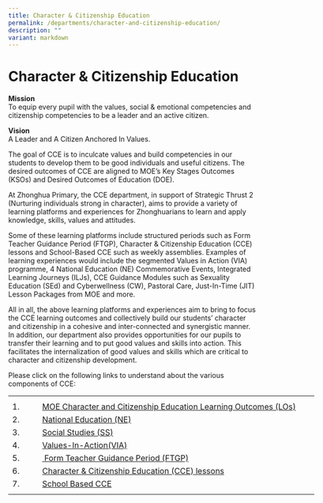```yaml
---
title: Character & Citizenship Education
permalink: /departments/character-and-citizenship-education/
description: ""
variant: markdown
---
```

# **Character &amp; Citizenship Education**
**Mission**
<br>To equip every pupil with the values, social &amp; emotional competencies and citizenship competencies to be a leader and an active citizen.

**Vision**
<br>A Leader and A Citizen Anchored In Values.

The goal of CCE is to inculcate values and build competencies in our students to develop them to be good individuals and useful citizens. The desired outcomes of CCE are aligned to MOE’s Key Stages Outcomes (KSOs) and Desired Outcomes of Education (DOE).

At Zhonghua Primary, the CCE department, in support of Strategic Thrust 2 (Nurturing individuals strong in character), aims to provide a variety of learning platforms and experiences for Zhonghuarians to learn and apply knowledge, skills, values and attitudes.

Some of these learning platforms include structured periods such as Form Teacher Guidance Period (FTGP), Character &amp; Citizenship Education (CCE) lessons and School-Based CCE such as weekly assemblies. Examples of learning experiences would include the segmented Values in Action (VIA) programme, 4 National Education (NE) Commemorative Events, Integrated Learning Journeys (ILJs), CCE Guidance Modules such as Sexuality Education (SEd) and Cyberwellness (CW), Pastoral Care, Just-In-Time (JIT) Lesson Packages from MOE and more.

All in all, the above learning platforms and experiences aim to bring to focus the CCE learning outcomes and collectively build our students’ character and citizenship in a cohesive and inter-connected and synergistic manner. In addition, our department also provides opportunities for our pupils to transfer their learning and to put good values and skills into action. This facilitates the internalization of good values and skills which are critical to character and citizenship development.

Please click on the following links to understand about the various components of CCE:
<table style="border-collapse:
 collapse;width:465pt" width="620" cellspacing="0" cellpadding="0" border="0"><colgroup><col style="mso-width-source:userset;mso-width-alt:585;width:12pt" width="16"> <col style="mso-width-source:userset;mso-width-alt:22089;width:453pt" width="604"></colgroup><tbody><tr style="mso-height-source:userset;height:6.75pt" height="9"><td style="height:6.75pt;width:12pt" width="16" class="xl65" height="9"></td><td style="width:453pt" width="604" class="xl65"></td></tr><tr style="height:19.5pt" height="26"><td style="height:19.5pt" class="xl66" height="26">
1.&nbsp;&nbsp;&nbsp;&nbsp;&nbsp;&nbsp;<span style="mso-spacerun:yes">&nbsp;</span></td><td class="xl67"><a href="/departments/cce/moe-character-and-citizenship-education-learning-outcomes-los/">MOE Character and Citizenship Education Learning Outcomes (LOs)</a></td></tr><tr style="height:19.5pt" height="26"><td style="height:19.5pt" class="xl66" height="26">
2.&nbsp;&nbsp;&nbsp;&nbsp;&nbsp;&nbsp;<span style="mso-spacerun:yes">&nbsp;</span></td><td class="xl67"><a href="https://staging.dibz2r776ygiu.amplifyapp.com/departments/CCE/NationalEducation-NE/">National Education (NE)</a></td></tr><tr style="height:19.5pt" height="26"><td style="height:19.5pt" class="xl66" height="26">
3.&nbsp;&nbsp;&nbsp;&nbsp;&nbsp;&nbsp;<span style="mso-spacerun:yes">&nbsp;</span></td><td class="xl67"><a href="https://staging.dibz2r776ygiu.amplifyapp.com/departments/CCE/Social-Studies-SS/">Social Studies (SS)</a></td></tr><tr style="height:19.5pt" height="26"><td style="height:19.5pt" class="xl66" height="26">
4.&nbsp;&nbsp;&nbsp;&nbsp;&nbsp;&nbsp;</td><td class="xl67"><a href="https://staging.dibz2r776ygiu.amplifyapp.com/departments/CCE/Values-In-Action-VIA/">Values-In-Action(VIA)</a></td></tr><tr style="height:19.5pt" height="26"><td style="height:19.5pt" class="xl66" height="26">
5.</td><td class="xl67"><a href="https://staging.dibz2r776ygiu.amplifyapp.com/departments/CCE/Form-Teacher-Guidance-Period-FTGP/"><span style="mso-spacerun:yes">&nbsp;</span>Form Teacher Guidance Period (FTGP)</a></td></tr><tr style="height:19.5pt" height="26"><td style="height:19.5pt" class="xl66" height="26">
6.</td><td class="xl67"><a href="https://staging.dibz2r776ygiu.amplifyapp.com/departments/cce/character-and-citizenship-education-cce-lessons/">Character &amp; Citizenship Education (CCE) lessons</a></td></tr><tr style="height:15.0pt" height="20"><td style="height:15.0pt" class="xl66" height="20">
7.&nbsp;&nbsp;&nbsp;&nbsp;&nbsp;</td><td class="xl67"><a href="https://staging.dibz2r776ygiu.amplifyapp.com/departments/CCE/School-Based-CCE/">School Based CCE</a></td></tr><tr style="mso-height-source:userset;height:6.0pt" height="8"><td style="height:6.0pt" class="xl65" height="8"></td><td class="xl65"></td></tr></tbody></table>